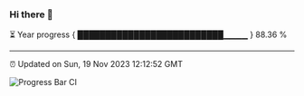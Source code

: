 ### Hi there 👋

⏳ Year progress { ██████████████████████████▁▁▁▁ } 88.36 %

---

⏰ Updated on Sun, 19 Nov 2023 12:12:52 GMT

![Progress Bar CI](https://github.com/Shyam-Makwana/GitHub-Actions-Demo/workflows/Progress%20Bar%20CI/badge.svg)
